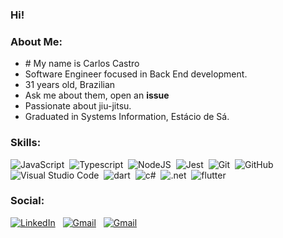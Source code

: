 

### Hi!


### About Me:
- ﻿# My name is Carlos Castro
- Software Engineer focused in Back End development. 
- 31 years old, Brazilian
- Ask me about them, open an **issue**
- Passionate about jiu-jitsu.
- Graduated in Systems Information, Estácio de Sá.



### Skills:

![JavaScript](https://img.shields.io/badge/-JavaScript-05122A?style=flat&logo=javascript)&nbsp;
![Typescript](https://img.shields.io/badge/-Typescript-05122A?style=flat&logo=typescript)&nbsp;
![NodeJS](https://img.shields.io/badge/-Node.JS-05122A?style=flat&logo=node.js)&nbsp;
![Jest](https://img.shields.io/badge/Jest-05122A?logo=jest&style=flat)&nbsp;
![Git](https://img.shields.io/badge/-Git-05122A?style=flat&logo=git)&nbsp;
![GitHub](https://img.shields.io/badge/-GitHub-05122A?style=flat&logo=github)&nbsp;
![Visual Studio Code](https://img.shields.io/badge/-Visual%20Studio%20Code-05122A?style=flat&logo=visual-studio-code&logoColor=007ACC)&nbsp;
![dart](https://img.shields.io/badge/Dart-0175C2?style=for-the-badge&logo=dart&logoColor=white)&nbsp;
![c#](https://img.shields.io/badge/c%23-%23239120.svg?style=for-the-badge&logo=c-sharp&logoColor=white)&nbsp;
![.net](https://img.shields.io/badge/.NET-5C2D91?style=for-the-badge&logo=.net&logoColor=white)&nbsp;
![flutter](https://img.shields.io/badge/Flutter-02569B?style=for-the-badge&logo=flutter&logoColor=white)&nbsp;



###  Social:

<a href="https://www.linkedin.com/in/carloscastro-br/"><img alt="LinkedIn" src="https://img.shields.io/badge/linkedin%20-%230077B5.svg?&style=flat&logo=linkedin&logoColor=white"/></a> &nbsp;
<a href="mailto:carloscastrogames@gmail.com"><img alt="Gmail" src="https://img.shields.io/badge/Gmail-D14836?style=flat&logo=gmail&logoColor=white" /></a> &nbsp;
<a href="https://www.youtube.com/channel/UCiG-lBEfYnsGUoAdKnt0kNA"><img alt="Gmail" src="https://img.shields.io/badge/YouTube-FF0000?style=for-the-badge&logo=youtube&logoColor=white" /></a> &nbsp;
